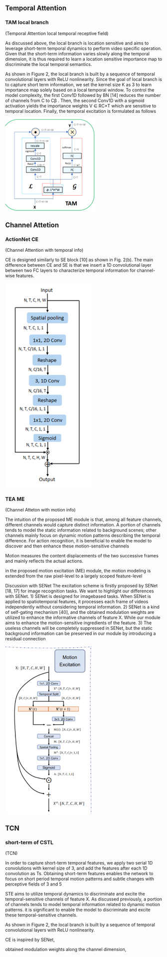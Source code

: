 

## Temporal  Attention


### TAM local branch 
(Temporal  Attention local temporal receptive field)



As discussed above, the local branch is location sensitive and aims to leverage short-term temporal dynamics to perform video specific operation. Given that the short-term
information varies slowly along the temporal dimension, it
is thus required to learn a location sensitive importance map
to discriminate the local temporal semantics.  



As shown in Figure 2, the local branch is built by a sequence of temporal convolutional layers with ReLU nonlinearity. Since the goal of local branch is to capture short term information, we set the kernel size K as 3 to learn importance map solely based on a local temporal window. To
control the model complexity, the first Conv1D followed
by BN [14] reduces the number of channels from C to Cβ .
Then, the second Conv1D with a sigmoid activation yields
the importance weights V ∈ RC×T which are sensitive to
temporal location. Finally, the temporal excitation is formulated as follows



<img src="img/tmp/image-20220412154635412.png" alt="image-20220412154635412" style="zoom: 50%;" />



## Channel Attetion

### ActionNet  CE
(Channel Attention with temporal info)

CE is designed similarly to SE block [10] as shown in
Fig. 2(b). The main difference between CE and SE is that
we insert a 1D convolutional layer between two FC layers
to characterize temporal information for channel-wise features.  

![image-20220412154723590](img/tmp/image-20220412154723590.png)

### TEA  ME
(Channel Atteton with motion info)



The
intuition of the proposed ME module is that, among all
feature channels, different channels would capture distinct
information. A portion of channels tends to model the static
information related to background scenes; other channels
mainly focus on dynamic motion patterns describing the
temporal difference. For action recognition, it is beneficial
to enable the model to discover and then enhance these
motion-sensitive channels  



Motion measures the content displacements of the two
successive frames and mainly reflects the actual actions.  

in the proposed motion excitation (ME) module, the motion modeling is extended
from the raw pixel-level to a largely scoped feature-level  



Discussion with SENet
The excitation scheme is firstly proposed by SENet [18, 17]
for image recognition tasks. We want to highlight our
differences with SENet. 1) SENet is designed for imagebased tasks. When SENet is applied to spatiotemporal
features, it processes each frame of videos independently
without considering temporal information. 2) SENet is
a kind of self-gating mechanism [40], and the obtained
modulation weights are utilized to enhance the informative
channels of feature X. While our module aims to enhance
the motion-sensitive ingredients of the feature. 3) The
useless channels will be completely suppressed in SENet,
but the static background information can be preserved in
our module by introducing a residual connection



<img src="img/tmp/image-20220412204106945.png" alt="image-20220412204106945" style="zoom:67%;" />





## TCN

### short-term of CSTL 
(TCN)

In order to capture short-term temporal features, we apply two serial 1D convolutions with kernel size of 3, and
add the features after each 1D convolution as Ts. Obtaining
short-term features enables the network to focus on short
period temporal motion patterns and subtle changes with
perceptive fields of 3 and 5







STE aims to utilize temporal dynamics to discriminate and excite the temporal-sensitive channels of feature X. As discussed previously, a portion of channels tends to model temporal information related to dynamic motion patterns. it is significant to enable the model to discriminate and excite these temporal-sensitive channels.



As shown in Figure 2, the local branch is built by a sequence of temporal convolutional layers with ReLU nonlinearity.








CE is inspired by SENet, 

obtained modulation weights along the channel dimension,